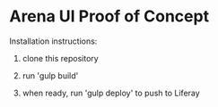# Arena UI Proof of Concept

Installation instructions:

1. clone this repository

2. run 'gulp build' 

3. when ready, run 'gulp deploy' to push to Liferay

